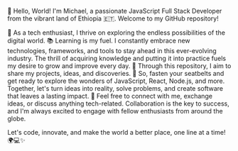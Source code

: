 👋 Hello, World! I'm Michael, a passionate JavaScript Full Stack Developer from the vibrant land of Ethiopia 🇪🇹. Welcome to my GitHub repository!

🚀 As a tech enthusiast, I thrive on exploring the endless possibilities of the digital world.
📚 Learning is my fuel. I constantly embrace new technologies, frameworks, and tools to stay ahead in this ever-evolving industry. 
The thrill of acquiring knowledge and putting it into practice fuels my desire to grow and improve every day.
🌟 Through this repository, I aim to share my projects, ideas, and discoveries. 
🔧 So, fasten your seatbelts and get ready to explore the wonders of JavaScript, React, Node.js, and more. 
Together, let's turn ideas into reality, solve problems, and create software that leaves a lasting impact.
💌 Feel free to connect with me, exchange ideas, or discuss anything tech-related. Collaboration is the key to success, 
and I'm always excited to engage with fellow enthusiasts from around the globe.

Let's code, innovate, and make the world a better place, one line at a time! 🌍💻✨






